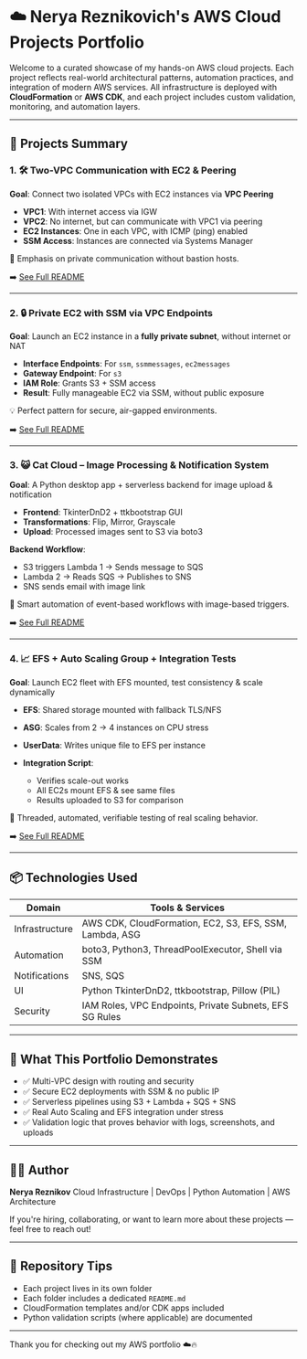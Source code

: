 # ☁️ Nerya Reznikovich's AWS Cloud Projects Portfolio

Welcome to a curated showcase of my hands-on AWS cloud projects. Each project reflects real-world architectural patterns, automation practices, and integration of modern AWS services. All infrastructure is deployed with **CloudFormation** or **AWS CDK**, and each project includes custom validation, monitoring, and automation layers.

---

## 📁 Projects Summary

### 1. 🛠️ Two-VPC Communication with EC2 & Peering

**Goal**: Connect two isolated VPCs with EC2 instances via **VPC Peering**

* **VPC1**: With internet access via IGW
* **VPC2**: No internet, but can communicate with VPC1 via peering
* **EC2 Instances**: One in each VPC, with ICMP (ping) enabled
* **SSM Access**: Instances are connected via Systems Manager

🔐 Emphasis on private communication without bastion hosts.

➡️ [See Full README](#)

---

### 2. 🔒 Private EC2 with SSM via VPC Endpoints

**Goal**: Launch an EC2 instance in a **fully private subnet**, without internet or NAT

* **Interface Endpoints**: For `ssm`, `ssmmessages`, `ec2messages`
* **Gateway Endpoint**: For `s3`
* **IAM Role**: Grants S3 + SSM access
* **Result**: Fully manageable EC2 via SSM, without public exposure

💡 Perfect pattern for secure, air-gapped environments.

➡️ [See Full README](#)

---

### 3. 😺 Cat Cloud – Image Processing & Notification System

**Goal**: A Python desktop app + serverless backend for image upload & notification

* **Frontend**: TkinterDnD2 + ttkbootstrap GUI
* **Transformations**: Flip, Mirror, Grayscale
* **Upload**: Processed images sent to S3 via boto3

**Backend Workflow**:

* S3 triggers Lambda 1 → Sends message to SQS
* Lambda 2 → Reads SQS → Publishes to SNS
* SNS sends email with image link

🔔 Smart automation of event-based workflows with image-based triggers.

➡️ [See Full README](#)

---

### 4. 📈 EFS + Auto Scaling Group + Integration Tests

**Goal**: Launch EC2 fleet with EFS mounted, test consistency & scale dynamically

* **EFS**: Shared storage mounted with fallback TLS/NFS
* **ASG**: Scales from 2 → 4 instances on CPU stress
* **UserData**: Writes unique file to EFS per instance
* **Integration Script**:

  * Verifies scale-out works
  * All EC2s mount EFS & see same files
  * Results uploaded to S3 for comparison

🧪 Threaded, automated, verifiable testing of real scaling behavior.

➡️ [See Full README](#)

---

## 📦 Technologies Used

| Domain         | Tools & Services                                        |
| -------------- | ------------------------------------------------------- |
| Infrastructure | AWS CDK, CloudFormation, EC2, S3, EFS, SSM, Lambda, ASG |
| Automation     | boto3, Python3, ThreadPoolExecutor, Shell via SSM       |
| Notifications  | SNS, SQS                                                |
| UI             | Python TkinterDnD2, ttkbootstrap, Pillow (PIL)          |
| Security       | IAM Roles, VPC Endpoints, Private Subnets, EFS SG Rules |

---

## 🧠 What This Portfolio Demonstrates

* ✅ Multi-VPC design with routing and security
* ✅ Secure EC2 deployments with SSM & no public IP
* ✅ Serverless pipelines using S3 + Lambda + SQS + SNS
* ✅ Real Auto Scaling and EFS integration under stress
* ✅ Validation logic that proves behavior with logs, screenshots, and uploads

---

## 👨‍💻 Author

**Nerya Reznikov**
Cloud Infrastructure | DevOps | Python Automation | AWS Architecture

If you're hiring, collaborating, or want to learn more about these projects — feel free to reach out!

---

## 📌 Repository Tips

* Each project lives in its own folder
* Each folder includes a dedicated `README.md`
* CloudFormation templates and/or CDK apps included
* Python validation scripts (where applicable) are documented

---

Thank you for checking out my AWS portfolio ☁️🔥
